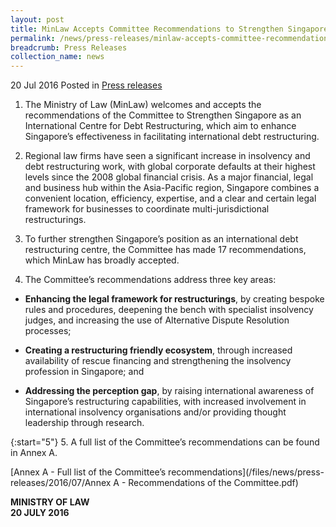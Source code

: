```yaml
---
layout: post
title: MinLaw Accepts Committee Recommendations to Strengthen Singapore’s Debt Restructuring Framework
permalink: /news/press-releases/minlaw-accepts-committee-recommendations-to-strengthen-singapore
breadcrumb: Press Releases
collection_name: news
---
```


20 Jul 2016 Posted in [Press releases](/news/press-releases)



1. The Ministry of Law (MinLaw) welcomes and accepts the recommendations of the Committee to Strengthen Singapore as an International Centre for Debt Restructuring, which aim to enhance Singapore’s effectiveness in facilitating international debt restructuring.


2. Regional law firms have seen a significant increase in insolvency and debt restructuring work, with global corporate defaults at their highest levels since the 2008 global financial crisis. As a major financial, legal and business hub within the Asia-Pacific region, Singapore combines a convenient location, efficiency, expertise, and a clear and certain legal framework for businesses to coordinate multi-jurisdictional restructurings.


3. To further strengthen Singapore’s position as an international debt restructuring centre, the Committee has made 17 recommendations, which MinLaw has broadly accepted.

 

4. The Committee’s recommendations address three key areas:

 

* **Enhancing the legal framework for restructurings**, by creating bespoke rules and procedures, deepening the bench with specialist insolvency judges, and increasing the use of Alternative Dispute Resolution processes;


* **Creating a restructuring friendly ecosystem**, through increased availability of rescue financing and strengthening the insolvency profession in Singapore; and


* **Addressing the perception gap**, by raising international awareness of Singapore’s restructuring capabilities, with increased involvement in international insolvency organisations and/or providing thought leadership through research.

 
{:start="5"}
5. A full list of the Committee’s recommendations can be found in Annex A.

 
[Annex A - Full list of the Committee’s recommendations](/files/news/press-releases/2016/07/Annex A - Recommendations of the Committee.pdf)
 

**MINISTRY OF LAW**  
**20 JULY 2016**
